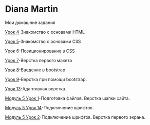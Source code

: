 

# Diana Martin 
Мои домашние задания

[Урок 4](https://dianadimartin.github.io/lesson%204/)-Знакомство с основами HTML

[Урок 5](https://dianadimartin.github.io/mod2urok5/)-Знакомство с основами CSS

[Урок 6](https://dianadimartin.github.io/lesson6/)-Позиционирование в CSS

[Урок 7](https://dianadimartin.github.io/mod_%203%20_urok_%207/)-Верстка первого макета

[Урок 8](https://dianadimartin.github.io/mod_3_urok_8/)-Введение в bootstrap

[Урок 9](https://dianadimartin.github.io/mod_3_urok_9/)-Верстка при помощи bootstrap.

[Урок 13](https://dianadimartin.github.io/mod5urok13/)-Адаптивная верстка..

[Модуль 5 Урок 1](https://dianadimartin.github.io/mod_5_praktika_1/)-Подготовка файлов. Верстка шапки сайта.

[Модуль 5 Урок 14](https://dianadimartin.github.io/mod_5_urok_14/)-Подключение шрифтов.

[Модуль 5 Урок 2](https://dianadimartin.github.io/mod_5_praktika_2/)-Подключение шрифтов. Верстка первого экрана.


